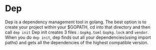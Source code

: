 # Dep 

Dep is a dependency management tool in golang. The best option is to create your project within your $GOPATH, cd into that directory and then call ```dep init```
Dep init creates 3 files : `Gopkg.toml` `Gopkg.lock` and `vendor`. When you do `dep init`, dep finds out all your dependencies(using
import paths) and gets all the dependencies of the highest compatible version.


